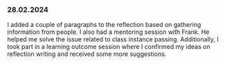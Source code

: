 ### 28.02.2024
I added a couple of paragraphs to the reflection based on gathering information from people. I also had a mentoring session with Frank. He helped me solve the issue related to class instance passing. Additionally, I took part in a learning outcome session where I confirmed my ideas on reflection writing and received some more suggestions.